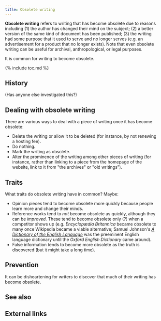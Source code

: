 ```yaml
---
title: Obsolete writing
---
```


**Obsolete writing** refers to writing that has become obsolete due to
reasons including (1) the author has changed their mind on the
subject; (2) a better version of the same kind of document has been
published; (3) the writing had some purpose that it used to serve and
no longer serves (e.g. an advertisement for a product that no longer
exists). Note that even obsolete writing can be useful for archival,
anthropological, or legal purposes.

It is common for writing to become obsolete.

{% include toc.md %}

## History

(Has anyone else investigated this?)

## Dealing with obsolete writing

There are various ways to deal with a piece of writing once it has
become obsolete:

- Delete the writing or allow it to be deleted (for instance, by not
  renewing a hosting fee).
- Do nothing.
- Mark the writing as obsolete.
- Alter the prominence of the writing among other pieces of writing
  (for instance, rather than linking to a piece from the homepage of
  the website, link to it from "the archives" or "old writings").

## Traits

What traits do obsolete writing have in common? Maybe:

- Opinion pieces tend to become obsolete more quickly because people
  learn more and change their minds.
- Reference works tend to *not* become obsolete as quickly, although
  they can be *improved*. These tend to become obsolete only (?) when
  a competitor shows up (e.g. *Encyclopædia Britannica* became
  obsolete to many once Wikipedia became a viable alternative; Samuel
  Johnson's [*A Dictionary of the English
  Language*](https://en.wikipedia.org/wiki/A_Dictionary_of_the_English_Language)
  was the preeminent English language dictionary until the *Oxford
  English Dictionary* came around).
- False information tends to become more obsolete as the truth is
  discovered (but it might take a long time).

## Prevention

It can be disheartening for writers to discover that much of their
writing has become obsolete.

## See also

## External links
